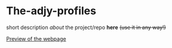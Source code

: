 # The-adjy-profiles

short description *about* the project/repo **here** ~~(use it in any way!)~~ 

[Preview of the webpage](https://adjyharby.github.io/The-adjy-profiles/)